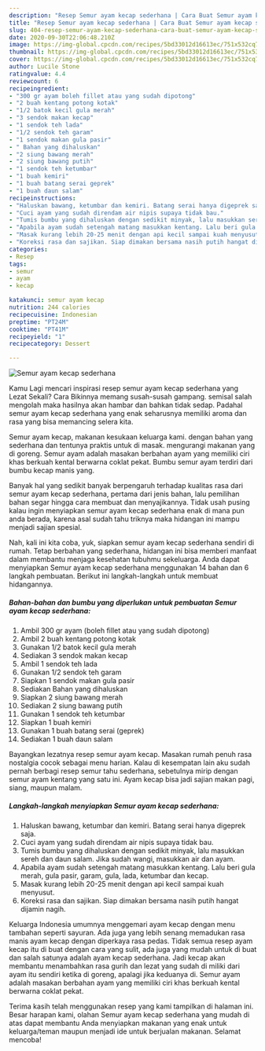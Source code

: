 ```yaml
---
description: "Resep Semur ayam kecap sederhana | Cara Buat Semur ayam kecap sederhana Yang Bisa Manjain Lidah"
title: "Resep Semur ayam kecap sederhana | Cara Buat Semur ayam kecap sederhana Yang Bisa Manjain Lidah"
slug: 404-resep-semur-ayam-kecap-sederhana-cara-buat-semur-ayam-kecap-sederhana-yang-bisa-manjain-lidah
date: 2020-09-30T22:06:48.210Z
image: https://img-global.cpcdn.com/recipes/5bd33012d16613ec/751x532cq70/semur-ayam-kecap-sederhana-foto-resep-utama.jpg
thumbnail: https://img-global.cpcdn.com/recipes/5bd33012d16613ec/751x532cq70/semur-ayam-kecap-sederhana-foto-resep-utama.jpg
cover: https://img-global.cpcdn.com/recipes/5bd33012d16613ec/751x532cq70/semur-ayam-kecap-sederhana-foto-resep-utama.jpg
author: Lucile Stone
ratingvalue: 4.4
reviewcount: 6
recipeingredient:
- "300 gr ayam boleh fillet atau yang sudah dipotong"
- "2 buah kentang potong kotak"
- "1/2 batok kecil gula merah"
- "3 sendok makan kecap"
- "1 sendok teh lada"
- "1/2 sendok teh garam"
- "1 sendok makan gula pasir"
- " Bahan yang dihaluskan"
- "2 siung bawang merah"
- "2 siung bawang putih"
- "1 sendok teh ketumbar"
- "1 buah kemiri"
- "1 buah batang serai geprek"
- "1 buah daun salam"
recipeinstructions:
- "Haluskan bawang, ketumbar dan kemiri. Batang serai hanya digeprek saja."
- "Cuci ayam yang sudah direndam air nipis supaya tidak bau."
- "Tumis bumbu yang dihaluskan dengan sedikit minyak, lalu masukkan sereh dan daun salam. Jika sudah wangi, masukkan air dan ayam."
- "Apabila ayam sudah setengah matang masukkan kentang. Lalu beri gula merah, gula pasir, garam, gula, lada, ketumbar dan kecap."
- "Masak kurang lebih 20-25 menit dengan api kecil sampai kuah menyusut."
- "Koreksi rasa dan sajikan. Siap dimakan bersama nasih putih hangat dijamin nagih."
categories:
- Resep
tags:
- semur
- ayam
- kecap

katakunci: semur ayam kecap 
nutrition: 244 calories
recipecuisine: Indonesian
preptime: "PT24M"
cooktime: "PT41M"
recipeyield: "1"
recipecategory: Dessert

---
```



![Semur ayam kecap sederhana](https://img-global.cpcdn.com/recipes/5bd33012d16613ec/751x532cq70/semur-ayam-kecap-sederhana-foto-resep-utama.jpg)

Kamu Lagi mencari inspirasi resep semur ayam kecap sederhana yang Lezat Sekali? Cara Bikinnya memang susah-susah gampang. semisal salah mengolah maka hasilnya akan hambar dan bahkan tidak sedap. Padahal semur ayam kecap sederhana yang enak seharusnya memiliki aroma dan rasa yang bisa memancing selera kita.

Semur ayam kecap, makanan kesukaan keluarga kami. dengan bahan yang sederhana dan tentunya praktis untuk di masak. mengurangi makanan yang di goreng. Semur ayam adalah masakan berbahan ayam yang memiliki ciri khas berkuah kental berwarna coklat pekat. Bumbu semur ayam terdiri dari bumbu kecap manis yang.

Banyak hal yang sedikit banyak berpengaruh terhadap kualitas rasa dari semur ayam kecap sederhana, pertama dari jenis bahan, lalu pemilihan bahan segar hingga cara membuat dan menyajikannya. Tidak usah pusing kalau ingin menyiapkan semur ayam kecap sederhana enak di mana pun anda berada, karena asal sudah tahu triknya maka hidangan ini mampu menjadi sajian spesial.


Nah, kali ini kita coba, yuk, siapkan semur ayam kecap sederhana sendiri di rumah. Tetap berbahan yang sederhana, hidangan ini bisa memberi manfaat dalam membantu menjaga kesehatan tubuhmu sekeluarga. Anda dapat menyiapkan Semur ayam kecap sederhana menggunakan 14 bahan dan 6 langkah pembuatan. Berikut ini langkah-langkah untuk membuat hidangannya.

<!--inarticleads1-->

##### Bahan-bahan dan bumbu yang diperlukan untuk pembuatan Semur ayam kecap sederhana:

1. Ambil 300 gr ayam (boleh fillet atau yang sudah dipotong)
1. Ambil 2 buah kentang potong kotak
1. Gunakan 1/2 batok kecil gula merah
1. Sediakan 3 sendok makan kecap
1. Ambil 1 sendok teh lada
1. Gunakan 1/2 sendok teh garam
1. Siapkan 1 sendok makan gula pasir
1. Sediakan  Bahan yang dihaluskan
1. Siapkan 2 siung bawang merah
1. Sediakan 2 siung bawang putih
1. Gunakan 1 sendok teh ketumbar
1. Siapkan 1 buah kemiri
1. Gunakan 1 buah batang serai (geprek)
1. Sediakan 1 buah daun salam


Bayangkan lezatnya resep semur ayam kecap. Masakan rumah penuh rasa nostalgia cocok sebagai menu harian. Kalau di kesempatan lain aku sudah pernah berbagi resep semur tahu sederhana, sebetulnya mirip dengan semur ayam kentang yang satu ini. Ayam kecap bisa jadi sajian makan pagi, siang, maupun malam. 

<!--inarticleads2-->

##### Langkah-langkah menyiapkan Semur ayam kecap sederhana:

1. Haluskan bawang, ketumbar dan kemiri. Batang serai hanya digeprek saja.
1. Cuci ayam yang sudah direndam air nipis supaya tidak bau.
1. Tumis bumbu yang dihaluskan dengan sedikit minyak, lalu masukkan sereh dan daun salam. Jika sudah wangi, masukkan air dan ayam.
1. Apabila ayam sudah setengah matang masukkan kentang. Lalu beri gula merah, gula pasir, garam, gula, lada, ketumbar dan kecap.
1. Masak kurang lebih 20-25 menit dengan api kecil sampai kuah menyusut.
1. Koreksi rasa dan sajikan. Siap dimakan bersama nasih putih hangat dijamin nagih.


Keluarga Indonesia umumnya menggemari ayam kecap dengan menu tambahan seperti sayuran. Ada juga yang lebih senang memadukan rasa manis ayam kecap dengan diperkaya rasa pedas. Tidak semua resep ayam kecap itu di buat dengan cara yang sulit, ada juga yang mudah untuk di buat dan salah satunya adalah ayam kecap sederhana. Jadi kecap akan membantu menambahkan rasa gurih dan lezat yang sudah di miliki dari ayam itu sendiri ketika di goreng, apalagi jika keduanya di. Semur ayam adalah masakan berbahan ayam yang memiliki ciri khas berkuah kental berwarna coklat pekat. 

Terima kasih telah menggunakan resep yang kami tampilkan di halaman ini. Besar harapan kami, olahan Semur ayam kecap sederhana yang mudah di atas dapat membantu Anda menyiapkan makanan yang enak untuk keluarga/teman maupun menjadi ide untuk berjualan makanan. Selamat mencoba!
